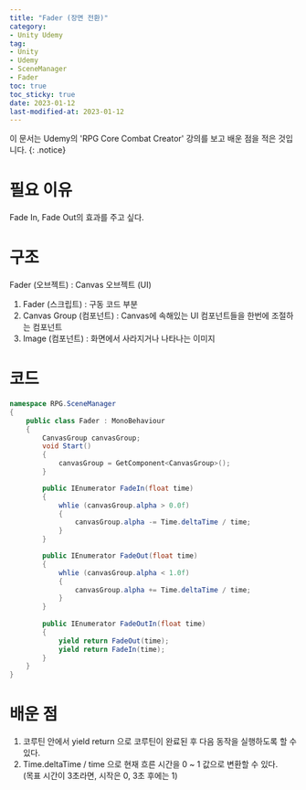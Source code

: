 ```yaml
---
title: "Fader (장면 전환)"
category:
- Unity Udemy
tag:
- Unity
- Udemy
- SceneManager
- Fader
toc: true
toc_sticky: true
date: 2023-01-12
last-modified-at: 2023-01-12
---
```

이 문서는 Udemy의  'RPG Core Combat Creator' 강의를 보고 배운 점을 적은 것입니다.
{: .notice}

# 필요 이유
Fade In, Fade Out의 효과를 주고 싶다.

# 구조
Fader (오브젝트) : Canvas 오브젝트 (UI)
1. Fader (스크립트) : 구동 코드 부분 
2. Canvas Group (컴포넌트) : Canvas에 속해있는 UI 컴포넌트들을 한번에 조절하는 컴포넌트
3. Image (컴포넌트) : 화면에서 사라지거나 나타나는 이미지

# 코드
```c#
namespace RPG.SceneManager
{
    public class Fader : MonoBehaviour
    {
        CanvasGroup canvasGroup;
        void Start()
        {
            canvasGroup = GetComponent<CanvasGroup>();
        }

        public IEnumerator FadeIn(float time)
        {
            whlie (canvasGroup.alpha > 0.0f)
            {
                canvasGroup.alpha -= Time.deltaTime / time;
            }
        }

        public IEnumerator FadeOut(float time)
        {
            whlie (canvasGroup.alpha < 1.0f)
            {
                canvasGroup.alpha += Time.deltaTime / time;
            }
        }
        
        public IEnumerator FadeOutIn(float time)
        {
            yield return FadeOut(time);
            yield return FadeIn(time);
        }
    }
}
```

# 배운 점
1. 코루틴 안에서 yield return 으로 코루틴이 완료된 후 다음 동작을 실행하도록 할 수 
있다.
2. Time.deltaTime / time 으로 현재 흐른 시간을 0 ~ 1 값으로 변환할 수 있다.   
    (목표 시간이 3초라면, 시작은 0, 3초 후에는 1)